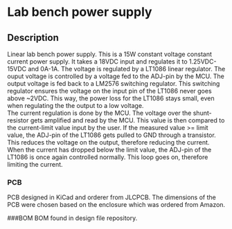 # Lab bench power supply

## Description
Linear lab bench power supply. This is a 15W constant voltage constant current power supply. It takes a 18VDC input and regulates it to 1.25VDC-15VDC and 0A-1A. The voltage is regulated by a LT1086 linear regulator. The ouput voltage is controlled by a voltage fed to the ADJ-pin by the MCU. The output voltage is fed back to a LM2576 switching regulator. This switching regulator ensures the voltage on the input pin of the LT1086 never goes above ~2VDC. This way, the power loss for the LT1086 stays small, even when regulating the the output to a low voltage.  <br />
The current regulation is done by the MCU. The voltage over the shunt-resistor gets amplified and read by the MCU. This value is then compared to the current-limit value input by the user. If the measured value >= limit value, the ADJ-pin of the LT1086 gets pulled to GND through a transistor. This reduces the voltage on the output, therefore reducing the current. When the current has dropped below the limit value, the ADJ-pin of the LT1086 is once again controlled normally. This loop goes on, therefore limiting the current.

### PCB
PCB designed in KiCad and orderer from JLCPCB. The dimensions of the PCB were chosen based on the enclosure which was ordered from Amazon.

###BOM
BOM found in design file repository.
